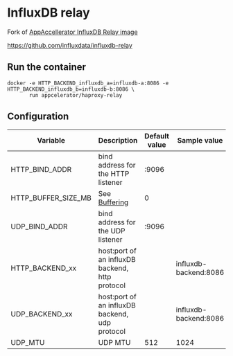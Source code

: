 # InfluxDB relay

Fork of [AppAccellerator InfluxDB Relay image](https://github.com/appcelerator-archive/docker-influxdb-relay)

https://github.com/influxdata/influxdb-relay

## Run the container

    docker -e HTTP_BACKEND_influxdb_a=influxdb-a:8086 -e HTTP_BACKEND_influxdb_b=influxdb-b:8086 \
           run appcelerator/haproxy-relay

## Configuration

Variable | Description | Default value | Sample value
-------- | ----------- | ------------- | ------------
HTTP_BIND_ADDR | bind address for the HTTP listener | :9096 |
HTTP_BUFFER_SIZE_MB | See [Buffering](https://github.com/influxdata/influxdb-relay#buffering) | 0 |
UDP_BIND_ADDR | bind address for the UDP listener | :9096 |
HTTP_BACKEND_xx | host:port of an influxDB backend, http protocol | | influxdb-backend:8086
UDP_BACKEND_xx | host:port of an influxDB backend, udp protocol | | influxdb-backend:8086
UDP_MTU | UDP MTU | 512 | 1024

